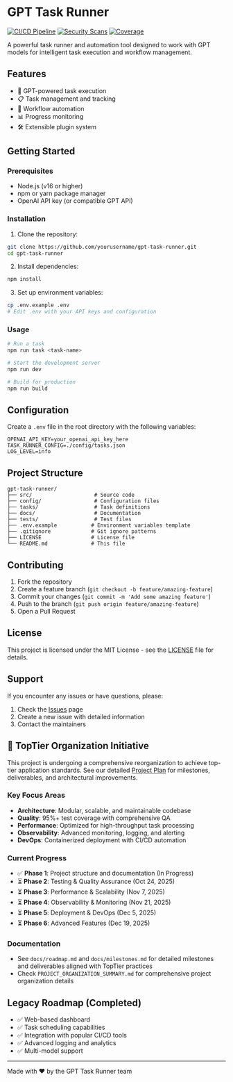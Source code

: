 # GPT Task Runner

[![CI/CD Pipeline](https://github.com/liijamiilmfs/gpt-task-runner/workflows/CI/CD%20Pipeline/badge.svg)](https://github.com/liijamiilmfs/gpt-task-runner/actions)
[![Security Scans](https://github.com/liijamiilmfs/gpt-task-runner/workflows/Security%20Scans/badge.svg)](https://github.com/liijamiilmfs/gpt-task-runner/actions)
[![Coverage](https://codecov.io/gh/liijamiilmfs/gpt-task-runner/branch/dev/graph/badge.svg)](https://codecov.io/gh/liijamiilmfs/gpt-task-runner)

A powerful task runner and automation tool designed to work with GPT models for intelligent task execution and workflow management.

## Features

- 🤖 GPT-powered task execution
- 📋 Task management and tracking
- 🔄 Workflow automation
- 📊 Progress monitoring
- 🛠️ Extensible plugin system

## Getting Started

### Prerequisites

- Node.js (v16 or higher)
- npm or yarn package manager
- OpenAI API key (or compatible GPT API)

### Installation

1. Clone the repository:

```bash
git clone https://github.com/yourusername/gpt-task-runner.git
cd gpt-task-runner
```

2. Install dependencies:

```bash
npm install
```

3. Set up environment variables:

```bash
cp .env.example .env
# Edit .env with your API keys and configuration
```

### Usage

```bash
# Run a task
npm run task <task-name>

# Start the development server
npm run dev

# Build for production
npm run build
```

## Configuration

Create a `.env` file in the root directory with the following variables:

```env
OPENAI_API_KEY=your_openai_api_key_here
TASK_RUNNER_CONFIG=./config/tasks.json
LOG_LEVEL=info
```

## Project Structure

```
gpt-task-runner/
├── src/                    # Source code
├── config/                 # Configuration files
├── tasks/                  # Task definitions
├── docs/                   # Documentation
├── tests/                  # Test files
├── .env.example           # Environment variables template
├── .gitignore             # Git ignore patterns
├── LICENSE                # License file
└── README.md              # This file
```

## Contributing

1. Fork the repository
2. Create a feature branch (`git checkout -b feature/amazing-feature`)
3. Commit your changes (`git commit -m 'Add some amazing feature'`)
4. Push to the branch (`git push origin feature/amazing-feature`)
5. Open a Pull Request

## License

This project is licensed under the MIT License - see the [LICENSE](LICENSE) file for details.

## Support

If you encounter any issues or have questions, please:

1. Check the [Issues](https://github.com/yourusername/gpt-task-runner/issues) page
2. Create a new issue with detailed information
3. Contact the maintainers

## 🚀 TopTier Organization Initiative

This project is undergoing a comprehensive reorganization to achieve top-tier application standards. See our detailed [Project Plan](PROJECT_PLAN.md) for milestones, deliverables, and architectural improvements.

### Key Focus Areas

- **Architecture**: Modular, scalable, and maintainable codebase
- **Quality**: 95%+ test coverage with comprehensive QA
- **Performance**: Optimized for high-throughput task processing
- **Observability**: Advanced monitoring, logging, and alerting
- **DevOps**: Containerized deployment with CI/CD automation

### Current Progress

- ✅ **Phase 1**: Project structure and documentation (In Progress)
- ⏳ **Phase 2**: Testing & Quality Assurance (Oct 24, 2025)
- ⏳ **Phase 3**: Performance & Scalability (Nov 7, 2025)
- ⏳ **Phase 4**: Observability & Monitoring (Nov 21, 2025)
- ⏳ **Phase 5**: Deployment & DevOps (Dec 5, 2025)
- ⏳ **Phase 6**: Advanced Features (Dec 19, 2025)

### Documentation

- See `docs/roadmap.md` and `docs/milestones.md` for detailed milestones and deliverables aligned with TopTier practices
- Check `PROJECT_ORGANIZATION_SUMMARY.md` for comprehensive project organization details

## Legacy Roadmap (Completed)

- ✅ Web-based dashboard
- ✅ Task scheduling capabilities
- ✅ Integration with popular CI/CD tools
- ✅ Advanced logging and analytics
- ✅ Multi-model support

---

Made with ❤️ by the GPT Task Runner team
